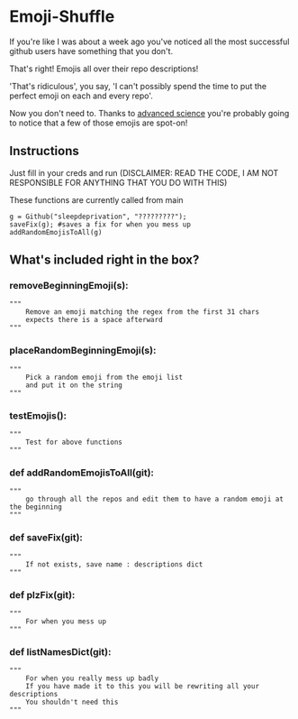 # Emoji-Shuffle

If you're like I was about a week ago you've noticed all the most successful github users have something that you don't.

That's right! Emojis all over their repo descriptions!

'That's ridiculous', you say, 'I can't possibly spend the time to put the perfect emoji on each and every repo'.

Now you don't need to. Thanks to [advanced science](https://en.wikipedia.org/wiki/Confirmation_bias)
you're probably going to notice that a few of those emojis are spot-on!

## Instructions

Just fill in your creds and run (DISCLAIMER: READ THE CODE, I AM NOT RESPONSIBLE FOR ANYTHING THAT YOU DO WITH THIS)

These functions are currently called from main

    g = Github("sleepdeprivation", "?????????");
    saveFix(g); #saves a fix for when you mess up
    addRandomEmojisToAll(g)

## What's included right in the box?

### removeBeginningEmoji(s):
	"""
		Remove an emoji matching the regex from the first 31 chars
		expects there is a space afterward
	"""

### placeRandomBeginningEmoji(s):
	"""
		Pick a random emoji from the emoji list
		and put it on the string
	"""
### testEmojis():
	"""
		Test for above functions
	"""

### def addRandomEmojisToAll(git):
	"""
		go through all the repos and edit them to have a random emoji at the beginning
	"""
		
### def saveFix(git):
	"""
		If not exists, save name : descriptions dict
	"""
	
### def plzFix(git):
	"""
		For when you mess up
	"""

### def listNamesDict(git):
	"""
		For when you really mess up badly
		If you have made it to this you will be rewriting all your descriptions
		You shouldn't need this
	"""




